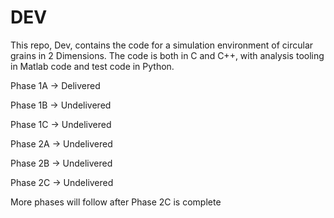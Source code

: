 DEV
===
This repo, Dev, contains the code for a simulation environment of circular grains in 2 Dimensions. The code is both in C and C++, with analysis tooling in Matlab code and test code in Python.

Phase 1A -> Delivered

Phase 1B -> Undelivered

Phase 1C -> Undelivered


Phase 2A -> Undelivered

Phase 2B -> Undelivered

Phase 2C -> Undelivered

More phases will follow after Phase 2C is complete
